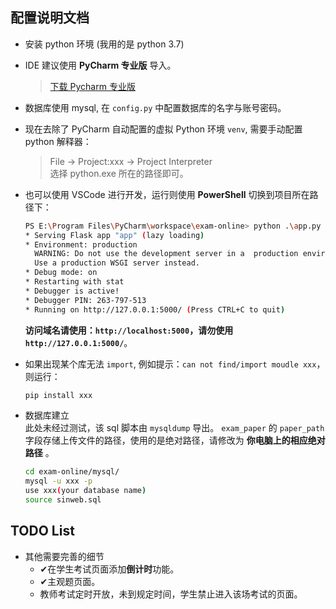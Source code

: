 ## 配置说明文档
+ 安装 python 环境 (我用的是 python 3.7)
+ IDE 建议使用 **PyCharm 专业版** 导入。

  > [下载 Pycharm 专业版](https://www.jetbrains.com/pycharm/download/#section=windows)
+ 数据库使用 mysql, 在 `config.py` 中配置数据库的名字与账号密码。

+ 现在去除了 PyCharm 自动配置的虚拟 Python 环境 `venv`, 需要手动配置 python 解释器：
  > File -> Project:xxx -> Project Interpreter   
  > 选择 python.exe 所在的路径即可。


+ 也可以使用 VSCode 进行开发，运行则使用 **PowerShell** 切换到项目所在路径下：
  ```bash
  PS E:\Program Files\PyCharm\workspace\exam-online> python .\app.py
  * Serving Flask app "app" (lazy loading)
  * Environment: production
    WARNING: Do not use the development server in a  production environment.
    Use a production WSGI server instead.
  * Debug mode: on
  * Restarting with stat
  * Debugger is active!
  * Debugger PIN: 263-797-513
  * Running on http://127.0.0.1:5000/ (Press CTRL+C to quit)
  ```
  **访问域名请使用：`http://localhost:5000`，请勿使用 `http://127.0.0.1:5000/`**。

+ 如果出现某个库无法 `import`, 例如提示：`can not find/import moudle xxx`，则运行：
  ```bash
  pip install xxx
  ```

+ 数据库建立  
  此处未经过测试，该 sql 脚本由 `mysqldump` 导出。
  `exam_paper` 的 `paper_path` 字段存储上传文件的路径，使用的是绝对路径，请修改为 **你电脑上的相应绝对路径** 。
  ```bash
  cd exam-online/mysql/
  mysql -u xxx -p
  use xxx(your database name)
  source sinweb.sql 
  ```


## TODO List
- 其他需要完善的细节
  - ✔在学生考试页面添加**倒计时**功能。
  - ✔主观题页面。
  - 教师考试定时开放，未到规定时间，学生禁止进入该场考试的页面。
  